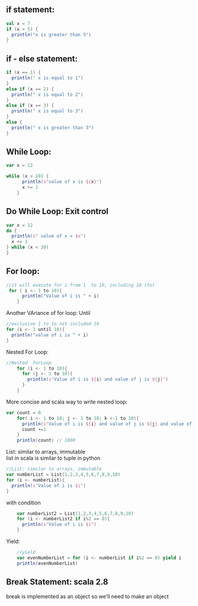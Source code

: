 ## if statement:
```scala
val x = 7
if (x > 5) {
  println("x is greater than 5")
}

```
## if - else statement:
```scala
if (x == 1) {
  println(" x is equal to 1")
}
else if (x == 2) {
  println(" x is equal to 2")
}
else if (x == 3) {
  println(" x is equal to 3")
}
else {
  println(" x is greater than 3")
}
```

## While Loop:
```scala
var x = 12

while (x < 10) {
      println(s"value of x is ${x}")
      x += 1
    }
```

## Do While Loop: Exit control
```scala
var x = 12
do {
  println(s" value of x = $x")
  x += 1
} while (x < 10)
}
```
## For loop:
```scala
//it will execute for i from 1  to 10, including 10 (to)
 for ( i <- 1 to 10){
      println("Value of i is " + i)
    }
```
Another VAriance of for loop: Until
```scala
//exclusive 1 to 1o not included 10
for (i <- 1 until 10){
  println("value of i is " + i)
}
```
Nested For Loop:
```scala
//Nested  forLoop
    for (i <- 1 to 10){
      for (j <- 1 to 10){
        println(s"Value of i is ${i} and value of j is ${j}")
      }
    }
```
More concise and scala way to write nested loop:
```scala
var count = 0
    for( i <- 1 to 10; j <- 1 to 10; k <-1 to 10){
      println(s"Value of i is ${i} and value of j is ${j} and value of k is $k")
      count +=1
    }
    println(count) // 1000
```
List: similar to arrays, immutable <br>
 list in scala is similar to tuple in python
```scala
//List: similar to arrays, immutable
var numberList = List(1,2,3,4,5,6,7,8,9,10)
for (i <- numberList){
  println(s"Value of i is $i")
}
```
with condition
```scala
    var numberList2 = List(1,2,3,4,5,6,7,8,9,10)
    for (i <- numberList2 if i%2 == 0){
      println(s"Value of i is $i")
    }
```
Yield:
```scala
    //yield 
    var evenNumberList = for (i <- numberList if i%2 == 0) yield i
    println(evenNumberList)
```
## Break Statement: scala 2.8
break is implemented as an object so we'll need to make an object
```scala

```



